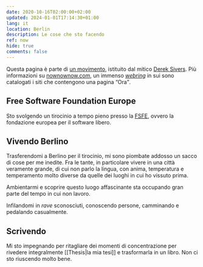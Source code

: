 ```yaml
---
date: 2020-10-16T02:00:00+02:00
updated: 2024-01-01T17:14:30+01:00
lang: it
location: Berlin
description: Le cose che sto facendo
ref: now
hide: true
comments: false
---
```

<div class='blue box'>
	Questa pagina è parte di <a href='https://sive.rs/nowff' title='Now page - Derek Sivers' hreflang='en'>un movimento</a>, istituito dal mitico <a href='https://sive.rs' hreflang='en' title='Derek Sivers’ personal website'>Derek Sivers</a>. Più informazioni su <a href='https://nownownow.com/about' title='About NowNowNow'>nownownow.com</a>, un immenso <a href='https://it.wikipedia.org/wiki/Webring' title='Webring su Wikipedia'><i>webring</i></a> in sui sono catalogati i siti che contengono una pagina <q>Ora</q>.
</div>

## Free Software Foundation Europe

Sto svolgendo un tirocinio a tempo pieno presso la [<abbr lang='en' title='Free Software Foundation Europe'>FSFE</abbr>](https://fsfe.org), ovvero la fondazione europea per il software libero.

## Vivendo Berlino

Trasferendomi a Berlino per il tirocinio, mi sono piombate addosso un sacco di cose per me inedite. Fra le tante, in particolare vivere in una città veramente grande, di cui non parlo la lingua, con anima, temperatura e temperamento molto diverse da quelle dei luoghi in cui ho vissuto prima.

Ambientarmi e scoprire questo luogo affascinante sta occupando gran parte del tempo in cui non lavoro.

Infilandomi in *rave* sconosciuti, conoscendo persone, camminando e pedalando casualmente.

## Scrivendo

Mi sto impegnando per ritagliare dei momenti di concentrazione per rivedere integralmente [[Thesis|la mia tesi]] e trasformarla in un libro. Non ci sto riuscendo molto bene.
